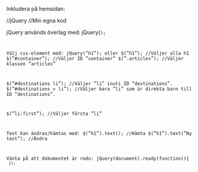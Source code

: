 Inkludera på hemsidan:
<script src=”jquery.min.js”></script> //jQuery
<script src=”application.js”></script> //Min egna kod

jQuery används överlag med:
jQuery(<code>);

Välj css-element med:
jQuery(”h1”); eller $(”h1”); //Väljer alla h1
$(”#container”); //Väljer ID ”container”
$(”.articles”); //Väljer klassen ”articles”

$(”#destinations li”); //Väljer ”li” inuti ID ”destinations”.
$(”#destinations > li”); //Väljer bara ”li” som är direkta barn till ID ”destinations”.

$(”li:first”); //Väljer första ”li”

Text kan ändras/hämtas med: 
$(”h1”).text(); //Hämta
$(”h1”).text(”Ny text”); //Ändra

Vänta på att dokumentet är redo:
jQuery(document).ready(function(){
	<code>
});
